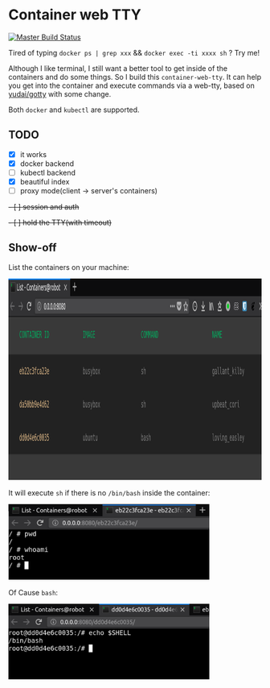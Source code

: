 # Container web TTY

[![Master Build Status](https://travis-ci.org/wrfly/container-web-tty.svg?branch=master)](https://travis-ci.org/wrfly/container-web-tty)

Tired of typing `docker ps | grep xxx` && `docker exec -ti xxxx sh` ? Try me!

Although I like terminal, I still want a better tool to get inside of the containers and do some things. So I build this `container-web-tty`. It can help you get into the container and execute commands via a web-tty, based on [yudai/gotty](https://github.com/yudai/gotty) with some change.

Both `docker` and `kubectl` are supported.

## TODO

- [x] it works
- [x] docker backend
- [ ] kubectl backend
- [x] beautiful index
- [ ] proxy mode(client -> server's containers)

~~- [ ] session and auth~~

~~- [ ] hold the TTY(with timeout)~~

## Show-off

List the containers on your machine:

<img src="images/list.png" width="1100" height="400">

It will execute `sh` if there is no `/bin/bash` inside the container:

<img src="images/sh.png" width="400" height="150">

Of Cause `bash`:

<img src="images/bash.png" width="400" height="150">